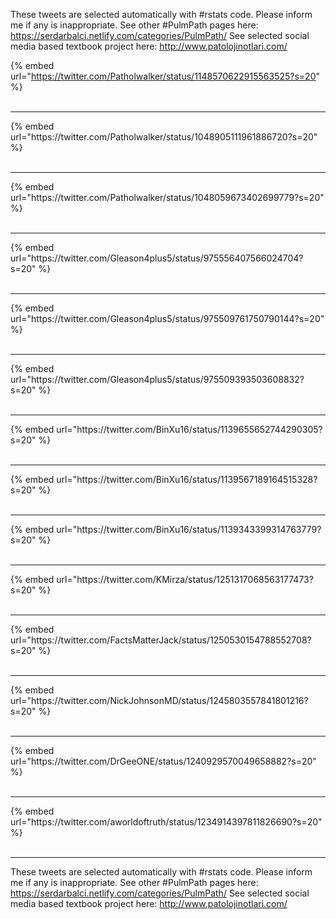 

These tweets are selected automatically with #rstats code. Please inform me if any is inappropriate.
See other #PulmPath pages here: https://serdarbalci.netlify.com/categories/PulmPath/ 
See selected social media based textbook project here: http://www.patolojinotlari.com/

{% embed url="https://twitter.com/Patholwalker/status/1148570622915563525?s=20" %}<br>
<br>
<hr>
{% embed url="https://twitter.com/Patholwalker/status/1048905111961886720?s=20" %}<br>
<br>
<hr>
{% embed url="https://twitter.com/Patholwalker/status/1048059673402699779?s=20" %}<br>
<br>
<hr>
{% embed url="https://twitter.com/Gleason4plus5/status/975556407566024704?s=20" %}<br>
<br>
<hr>
{% embed url="https://twitter.com/Gleason4plus5/status/975509761750790144?s=20" %}<br>
<br>
<hr>
{% embed url="https://twitter.com/Gleason4plus5/status/975509393503608832?s=20" %}<br>
<br>
<hr>
{% embed url="https://twitter.com/BinXu16/status/1139655652744290305?s=20" %}<br>
<br>
<hr>
{% embed url="https://twitter.com/BinXu16/status/1139567189164515328?s=20" %}<br>
<br>
<hr>
{% embed url="https://twitter.com/BinXu16/status/1139343399314763779?s=20" %}<br>
<br>
<hr>
{% embed url="https://twitter.com/KMirza/status/1251317068563177473?s=20" %}<br>
<br>
<hr>
{% embed url="https://twitter.com/FactsMatterJack/status/1250530154788552708?s=20" %}<br>
<br>
<hr>
{% embed url="https://twitter.com/NickJohnsonMD/status/1245803557841801216?s=20" %}<br>
<br>
<hr>
{% embed url="https://twitter.com/DrGeeONE/status/1240929570049658882?s=20" %}<br>
<br>
<hr>
{% embed url="https://twitter.com/aworldoftruth/status/1234914397811826690?s=20" %}<br>
<br>
<hr>


These tweets are selected automatically with #rstats code. Please inform me if any is inappropriate.
See other #PulmPath pages here: https://serdarbalci.netlify.com/categories/PulmPath/ 
See selected social media based textbook project here: http://www.patolojinotlari.com/
